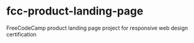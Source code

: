 # fcc-product-landing-page
 FreeCodeCamp product landing page project for responsive web design certification
